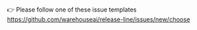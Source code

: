 👉 Please follow one of these issue templates https://github.com/warehouseai/release-line/issues/new/choose
